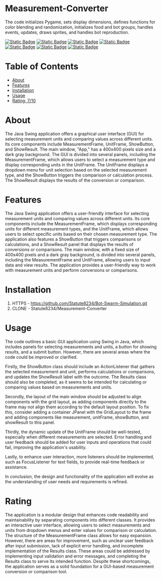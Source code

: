 # Measurement-Converter
The code initializes Pygame, sets display dimensions, defines functions for color blending and randomization, initializes food and bot groups, handles events, updates, draws sprites, and handles bot reproduction. 

[![Static Badge](https://img.shields.io/badge/javax.swing.*-purple)](https://mvnrepository.com/artifact/javax.swing.*)
[![Static Badge](https://img.shields.io/badge/javax.swing.border.Border-olive)](https://mvnrepository.com/artifact/javax.swing.border.Border)
[![Static Badge](https://img.shields.io/badge/java.awt.*-teal)](https://mvnrepository.com/artifact/java.awt.*)
[![Static Badge](https://img.shields.io/badge/java.awt.event.ActionEvent-silver)](https://mvnrepository.com/artifact/java.awt.event.ActionEvent)
[![Static Badge](https://img.shields.io/badge/java.awt.event.ActionListener-gray)](https://mvnrepository.com/artifact/java.awt.event.ActionListener)
[![Static Badge](https://img.shields.io/badge/java.util.HashMap-green)](https://mvnrepository.com/artifact/java.util.HashMap)
[![Static Badge](https://img.shields.io/badge/java.util.Map-magenta)](https://mvnrepository.com/artifact/java.util.Map)

# Table of Contents

- [About](#about)
- [Features](#features)
- [Installation](#installation)
- [Usage](#usage)
- [Rating: 7/10](#rating)

# About

The Java Swing application offers a graphical user interface (GUI) for selecting measurement units and comparing values across different units. Its core components include MeasurementFrame, UnitFrame, ShowButton, and ShowResult. The main window, "App," has a 400x400 pixels size and a dark gray background. The GUI is divided into several panels, including the MeasurementFrame, which allows users to select a measurement type and display corresponding units in the UnitFrame. The UnitFrame displays a dropdown menu for unit selection based on the selected measurement type, and the ShowButton triggers the comparison or calculation process. The ShowResult displays the results of the conversion or comparison.

# Features

The Java Swing application offers a user-friendly interface for selecting measurement units and comparing values across different units. Its core components include the MeasurementFrame, which displays corresponding units for different measurement types, and the UnitFrame, which allows users to select specific units based on their chosen measurement type. The application also features a ShowButton that triggers comparisons or calculations, and a ShowResult panel that displays the results of conversions or comparisons. The main window, with a fixed size of 400x400 pixels and a dark gray background, is divided into several panels, including the MeasurementFrame and UnitFrame, allowing users to input data and view results. The application provides a user-friendly way to work with measurement units and perform conversions or comparisons.

# Installation

1) HTTPS - https://github.com/Statute8234/Bot-Swarm-Simulation.git
2) CLONE - Statute8234/Measurement-Converter

# Usage

The code outlines a basic GUI application using Swing in Java, which includes panels for selecting measurements and units, a button for showing results, and a submit button. However, there are several areas where the code could be improved or clarified.

Firstly, the ShowButton class should include an ActionListener that gathers the selected measurement and unit, performs calculations or comparisons, and updates the ShowResult label with the outcome. The Results class should also be completed, as it seems to be intended for calculating or comparing values based on measurements and units.

Secondly, the layout of the main window should be adjusted to align components with the grid layout, as adding components directly to the frame may not align them according to the default layout position. To fix this, consider adding a container JPanel with the GridLayout to the frame and adding components like measurement, unitFrame, showButton, and showResult to this panel.

Thirdly, the dynamic update of the UnitFrame should be well-tested, especially when different measurements are selected. Error handling and user feedback should be added for user inputs and operations that could fail, improving the application's usability.

Lastly, to enhance user interaction, more listeners should be implemented, such as FocusListener for text fields, to provide real-time feedback or assistance.

In conclusion, the design and functionality of the application will evolve as the understanding of user needs and requirements is refined.

# Rating

The application is a modular design that enhances code readability and maintainability by separating components into different classes. It provides an interactive user interface, allowing users to select measurements and units from dropdown menus and enter values for comparison or calculation. The structure of the MeasurementFrame class allows for easy expansion. However, there are areas for improvement, such as unclear user feedback after input submission, lack of explicit error handling, and incomplete implementation of the Results class. These areas could be addressed by implementing input validation and error messages, and completing the Results class to serve its intended function. Despite these shortcomings, the application serves as a solid foundation for a GUI-based measurement conversion or comparison tool.
